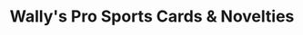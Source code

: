 ---
title: "Wally's Pro Sports Cards & Novelties"
url: /vancouver/wallys-pro-sports-cards-and-novelties/
shop: books
---